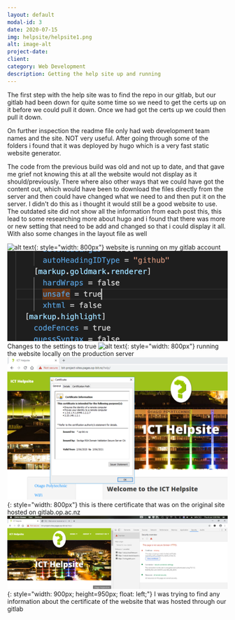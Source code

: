 ```yaml
---
layout: default
modal-id: 3
date: 2020-07-15
img: helpsite/helpsite1.png
alt: image-alt
project-date: 
client:
category: Web Development
description: Getting the help site up and running
---
```


The first step with the help site was to find the repo in our gitlab, but our gitlab had been down for quite some time so we need to get the certs up on it before we could pull it down.
Once we had got the certs up we could then pull it down.

On further inspection the readme file only had web development team names and the site. NOT very useful. After going through some of the folders i found that it was deployed by hugo which is a very fast static website generator.

The code from the previous build was old and not up to date, and that gave me grief not knowing this at all the website would not display as it should/previously. There where also other ways that we could have got the content out, which would have been to download the files directly from the server and then could have changed what we need to and then put it on the server. I didn't do this as i thought it would still be a good website to use. 
The outdated site did not show all the information from each post this, this lead to some researching more about hugo and i found that there was more or new setting that need to be add and changed so that i could display it all. With also some changes in the layout file as well  

![alt text]( img/helpsite/helpsite1.png ){: style="width: 800px"}
website is running on my gitlab account
![alt text]( img/helpsite/helpsite2.png )
Changes to the settings to true
![alt text]( img/helpsite/helpsite3.png ){: style="width: 800px"}
running the website locally on the production server
![alt text]( img/helpsite/helpsitecert.png ){: style="width: 800px"}
this is there certificate that was on the original site hosted on gitlab.op.ac.nz
![alt text]( img/helpsite/helpsitecert1.png ){: style="width: 900px; height=950px; float: left;"} 
I was trying to find any information about the certificate of the website that was hosted through our gitlab